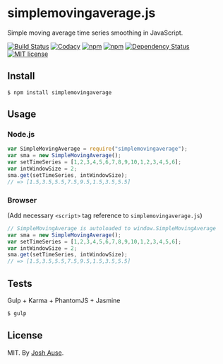# simplemovingaverage.js

Simple moving average time series smoothing in JavaScript.

[![Build Status](https://travis-ci.org/joshause/simplemovingaverage.svg?branch=master)](https://travis-ci.org/joshause/simplemovingaverage)
[![Codacy](https://api.codacy.com/project/badge/grade/2fa1778a07fd47f5aac1392e389cea42)](https://www.codacy.com/app/joshua-ause/simplemovingaverage)
[![npm](https://img.shields.io/npm/v/simplemovingaverage.svg)](https://www.npmjs.com/package/simplemovingaverage)
[![npm](https://img.shields.io/npm/dm/simplemovingaverage.svg)](https://www.npmjs.com/package/simplemovingaverage)
[![Dependency Status](https://dependencyci.com/github/joshause/simplemovingaverage/badge)](https://dependencyci.com/github/joshause/simplemovingaverage)
[![MIT license](http://img.shields.io/badge/license-MIT-brightgreen.svg)](http://opensource.org/licenses/MIT)

## Install

```
$ npm install simplemovingaverage
```

## Usage

### Node.js

```js
var SimpleMovingAverage = require("simplemovingaverage");
var sma = new SimpleMovingAverage();
var setTimeSeries = [1,2,3,4,5,6,7,8,9,10,1,2,3,4,5,6];
var intWindowSize = 2;
sma.get(setTimeSeries, intWindowSize);
// => [1.5,3.5,5.5,7.5,9.5,1.5,3.5,5.5]
```

### Browser

(Add necessary `<script>` tag reference to `simplemovingaverage.js`)

```js
// SimpleMovingAverage is autoloaded to window.SimpleMovingAverage
var sma = new SimpleMovingAverage();
var setTimeSeries = [1,2,3,4,5,6,7,8,9,10,1,2,3,4,5,6];
var intWindowSize = 2;
sma.get(setTimeSeries, intWindowSize);
// => [1.5,3.5,5.5,7.5,9.5,1.5,3.5,5.5]
```

## Tests

Gulp + Karma + PhantomJS + Jasmine

```bash
$ gulp
```

## License

MIT. By [Josh Ause](http://www.github.com/joshause).
